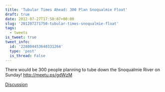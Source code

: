 ```yaml
---
title: 'Tubular Times Ahead: 300 Plan Snoqualmie Float'
draft: true
date: 2012-07-27T17:50:07+00:00
slug: '201207271750-tubular-times-snoqualmie-float'
tags:
  - tweets
is_tweet: true
tweet_info:
  id: '228804453640331264'
  type: 'post'
  is_thread: False
---
```




There would be 300 people planning to tube down the Snoqualmie River on Sunday!  <http://meetu.ps/gdWzM>

[Discussion](https://x.com/sytelus/status/228804453640331264)
